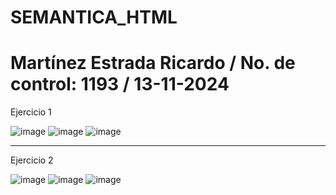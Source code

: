 # SEMANTICA_HTML
# Martínez Estrada Ricardo / No. de control: 1193 / 13-11-2024

Ejercicio 1

![image](https://github.com/user-attachments/assets/4237ef20-f135-4ed8-91e1-9dd2f5e162d7)
![image](https://github.com/user-attachments/assets/f1661dac-0190-4545-b055-cd1230aba2f7)
![image](https://github.com/user-attachments/assets/bd20d2c7-28a9-4cbc-b6b5-e0d1617ddbe9)

-------------------------

Ejercicio 2

![image](https://github.com/user-attachments/assets/3ced6333-41e2-48eb-b50e-d436692347fa)
![image](https://github.com/user-attachments/assets/e54e6399-8c9a-4565-ad7d-b375a638efc5)
![image](https://github.com/user-attachments/assets/7df14f24-7050-45a6-8506-3423d8d90e52)

